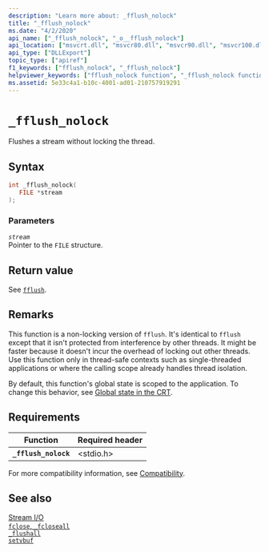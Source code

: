 ```yaml
---
description: "Learn more about: _fflush_nolock"
title: "_fflush_nolock"
ms.date: "4/2/2020"
api_name: ["_fflush_nolock", "_o__fflush_nolock"]
api_location: ["msvcrt.dll", "msvcr80.dll", "msvcr90.dll", "msvcr100.dll", "msvcr100_clr0400.dll", "msvcr110.dll", "msvcr110_clr0400.dll", "msvcr120.dll", "msvcr120_clr0400.dll", "ucrtbase.dll", "api-ms-win-crt-stdio-l1-1-0.dll", "api-ms-win-crt-private-l1-1-0.dll"]
api_type: ["DLLExport"]
topic_type: ["apiref"]
f1_keywords: ["fflush_nolock", "_fflush_nolock"]
helpviewer_keywords: ["fflush_nolock function", "_fflush_nolock function", "streams, flushing", "flushing"]
ms.assetid: 5e33c4a1-b10c-4001-ad01-210757919291
---
```

# `_fflush_nolock`

Flushes a stream without locking the thread.

## Syntax

```C
int _fflush_nolock(
   FILE *stream
);
```

### Parameters

*`stream`*\
Pointer to the `FILE` structure.

## Return value

See [`fflush`](fflush.md).

## Remarks

This function is a non-locking version of `fflush`. It's identical to `fflush` except that it isn't protected from interference by other threads. It might be faster because it doesn't incur the overhead of locking out other threads. Use this function only in thread-safe contexts such as single-threaded applications or where the calling scope already handles thread isolation.

By default, this function's global state is scoped to the application. To change this behavior, see [Global state in the CRT](../global-state.md).

## Requirements

| Function | Required header |
|---|---|
| **`_fflush_nolock`** | \<stdio.h> |

For more compatibility information, see [Compatibility](../compatibility.md).

## See also

[Stream I/O](../stream-i-o.md)\
[`fclose`, `_fcloseall`](fclose-fcloseall.md)\
[`_flushall`](flushall.md)\
[`setvbuf`](setvbuf.md)
